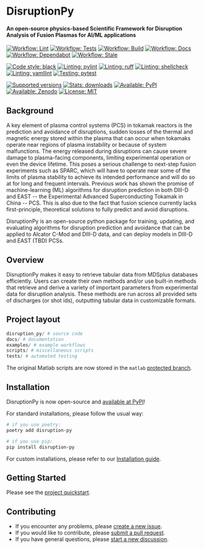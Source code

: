 
# DisruptionPy

#### An open-source physics-based Scientific Framework for Disruption Analysis of Fusion Plasmas for AI/ML applications

[![Workflow: Lint](https://github.com/MIT-PSFC/disruption-py/actions/workflows/lint.yml/badge.svg)](https://github.com/MIT-PSFC/disruption-py/actions/workflows/lint.yml)
[![Workflow: Tests](https://github.com/MIT-PSFC/disruption-py/actions/workflows/tests.yml/badge.svg)](https://github.com/MIT-PSFC/disruption-py/actions/workflows/tests.yml)
[![Workflow: Build](https://github.com/MIT-PSFC/disruption-py/actions/workflows/build.yml/badge.svg)](https://github.com/MIT-PSFC/disruption-py/actions/workflows/build.yml)
[![Workflow: Docs](https://github.com/MIT-PSFC/disruption-py/actions/workflows/docs.yml/badge.svg)](https://github.com/MIT-PSFC/disruption-py/actions/workflows/docs.yml)
[![Workflow: Dependabot](https://img.shields.io/badge/Dependabot-enabled-34d058?logo=github)](https://github.com/MIT-PSFC/disruption-py/actions/workflows/dependabot/dependabot-updates)
[![Workflow: Stale](https://img.shields.io/badge/Stale%20bot-enabled-34d058?logo=github)](https://github.com/MIT-PSFC/disruption-py/actions/workflows/stale.yml)

[![Code style: black](https://img.shields.io/badge/code%20style-black-000000.svg)](https://github.com/psf/black)
[![Linting: pylint](https://img.shields.io/badge/linting-pylint-yellowgreen)](https://github.com/pylint-dev/pylint)
[![Linting: ruff](https://img.shields.io/badge/linting-ruff-purple)](https://github.com/astral-sh/ruff)
[![Linting: shellcheck](https://img.shields.io/badge/linting-shellcheck-lightgreen)](https://github.com/koalaman/shellcheck)
[![Linting: yamllint](https://img.shields.io/badge/linting-yamllint-lightblue)](https://github.com/adrienverge/yamllint)
[![Testing: pytest](https://img.shields.io/badge/testing-pytest-red)](https://github.com/pylint-dev/pylint-pytest)

[![Supported versions](https://img.shields.io/pypi/pyversions/disruption-py)](pyproject.toml)
[![Stats: downloads](https://static.pepy.tech/badge/disruption-py)](https://pepy.tech/project/disruption-py)
[![Available: PyPI](https://img.shields.io/pypi/v/disruption-py.svg)](https://pypi.org/project/disruption-py/)
[![Available: Zenodo](https://zenodo.org/badge/DOI/10.5281/zenodo.13935223.svg)](https://doi.org/10.5281/zenodo.13935223)
[![License: MIT](https://img.shields.io/pypi/l/disruption-py?color=750014)](LICENSE)

## Background

A key element of plasma control systems (PCS) in tokamak reactors is the prediction and avoidance of disruptions, sudden losses of the thermal and magnetic energy stored within the plasma that can occur when tokamaks operate near regions of plasma instability or because of system malfunctions.
The energy released during disruptions can cause severe damage to plasma-facing components, limiting experimental operation or even the device lifetime.
This poses a serious challenge to next-step fusion experiments such as SPARC, which will have to operate near some of the limits of plasma stability to achieve its intended performance and will do so at for long and frequent intervals.
Previous work has shown the promise of machine-learning (ML) algorithms for disruption prediction in both DIII-D and EAST -- the Experimental Advanced Superconducting Tokamak in China -- PCS.
This is also due to the fact that fusion science currently lacks first-principle, theoretical solutions to fully predict and avoid disruptions. 

DisruptionPy is an open-source python package for training, updating, and evaluating algorithms for disruption prediction and avoidance that can be applied to Alcator C-Mod and DIII-D data, and can deploy models in DIII-D and EAST (TBD) PCSs.

## Overview

DisruptionPy makes it easy to retrieve tabular data from MDSplus databases efficiently.
Users can create their own methods and/or use built-in methods that retrieve and derive a variety of important parameters from experimental data for disruption analysis.
These methods are run across all provided sets of discharges (or shot ids), outputting tabular data in customizable formats.

## Project layout

```python
disruption_py/ # source code
docs/ # documentation
examples/ # example workflows
scripts/ # miscellaneous scripts
tests/ # automated testing
```

The original Matlab scripts are now stored in the `matlab` [protected branch](https://github.com/MIT-PSFC/disruption-py/tree/matlab).

## Installation

DisruptionPy is now open-source and [available at PyPI](https://pypi.org/project/disruption-py/)!

For standard installations, please follow the usual way:

```bash
# if you use poetry:
poetry add disruption-py

# if you use pip:
pip install disruption-py
```

For custom installations, please refer to our [Installation guide](docs/INSTALL.md).

## Getting Started

Please see the [project quickstart](https://mit-psfc.github.io/disruption-py/quickstart/usage_quickstart/).


## Contributing

- If you encounter any problems, please [create a new issue](https://github.com/MIT-PSFC/disruption-py/issues/new).
- If you would like to contribute, please [submit a pull request](https://github.com/MIT-PSFC/disruption-py/compare/dev...).
- If you have general questions, please [start a new discussion](https://github.com/MIT-PSFC/disruption-py/discussions/new?category=q-a).
